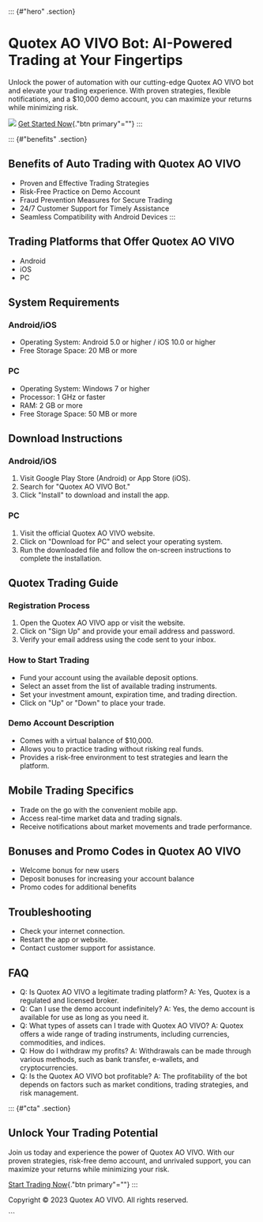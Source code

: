 ::: {#"hero" .section}
# Quotex AO VIVO Bot: AI-Powered Trading at Your Fingertips

Unlock the power of automation with our cutting-edge Quotex AO VIVO bot
and elevate your trading experience. With proven strategies, flexible
notifications, and a \$10,000 demo account, you can maximize your
returns while minimizing risk.

[![](https://static.quotex.io/files/4_en/300_250.jpg)](https://traff.sbs/brokerqxlid)
[Get Started Now](\%22https://traff.sbs/brokerqxlid\%22){."btn
primary"=""}
:::

::: {#"benefits" .section}
## Benefits of Auto Trading with Quotex AO VIVO

-   Proven and Effective Trading Strategies
-   Risk-Free Practice on Demo Account
-   Fraud Prevention Measures for Secure Trading
-   24/7 Customer Support for Timely Assistance
-   Seamless Compatibility with Android Devices
:::

## Trading Platforms that Offer Quotex AO VIVO

-   Android
-   iOS
-   PC

## System Requirements

### Android/iOS

-   Operating System: Android 5.0 or higher / iOS 10.0 or higher
-   Free Storage Space: 20 MB or more

### PC

-   Operating System: Windows 7 or higher
-   Processor: 1 GHz or faster
-   RAM: 2 GB or more
-   Free Storage Space: 50 MB or more

## Download Instructions

### Android/iOS

1.  Visit Google Play Store (Android) or App Store (iOS).
2.  Search for "Quotex AO VIVO Bot."
3.  Click "Install" to download and install the app.

### PC

1.  Visit the official Quotex AO VIVO website.
2.  Click on "Download for PC" and select your operating system.
3.  Run the downloaded file and follow the on-screen instructions to
    complete the installation.

## Quotex Trading Guide

### Registration Process

1.  Open the Quotex AO VIVO app or visit the website.
2.  Click on "Sign Up" and provide your email address and
    password.
3.  Verify your email address using the code sent to your inbox.

### How to Start Trading

-   Fund your account using the available deposit options.
-   Select an asset from the list of available trading instruments.
-   Set your investment amount, expiration time, and trading direction.
-   Click on "Up" or "Down" to place your trade.

### Demo Account Description

-   Comes with a virtual balance of \$10,000.
-   Allows you to practice trading without risking real funds.
-   Provides a risk-free environment to test strategies and learn the
    platform.

## Mobile Trading Specifics

-   Trade on the go with the convenient mobile app.
-   Access real-time market data and trading signals.
-   Receive notifications about market movements and trade performance.

## Bonuses and Promo Codes in Quotex AO VIVO

-   Welcome bonus for new users
-   Deposit bonuses for increasing your account balance
-   Promo codes for additional benefits

## Troubleshooting

-   Check your internet connection.
-   Restart the app or website.
-   Contact customer support for assistance.

## FAQ

-   Q: Is Quotex AO VIVO a legitimate trading platform? A: Yes, Quotex
    is a regulated and licensed broker.
-   Q: Can I use the demo account indefinitely? A: Yes, the demo account
    is available for use as long as you need it.
-   Q: What types of assets can I trade with Quotex AO VIVO? A: Quotex
    offers a wide range of trading instruments, including currencies,
    commodities, and indices.
-   Q: How do I withdraw my profits? A: Withdrawals can be made through
    various methods, such as bank transfer, e-wallets, and
    cryptocurrencies.
-   Q: Is the Quotex AO VIVO bot profitable? A: The profitability of the
    bot depends on factors such as market conditions, trading
    strategies, and risk management.

::: {#"cta" .section}
## Unlock Your Trading Potential

Join us today and experience the power of Quotex AO VIVO. With our
proven strategies, risk-free demo account, and unrivaled support, you
can maximize your returns while minimizing your risk.

[Start Trading Now](\%22https://traff.sbs/brokerqxlid\%22){."btn
primary"=""}
:::

Copyright © 2023 Quotex AO VIVO. All rights reserved.

\`\`\`

